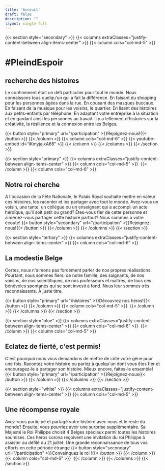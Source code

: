 ```yaml
---
title: 'Acceuil'
draft: false
description: ""
layout: single-full
---
```


{{< section style="secondary" >}}
{{< columns extraClasses="justify-content-between align-items-center" >}}
{{< column cols="col-md-5" >}}
# #PleindEspoir
## recherche des histoires
Le confinement était un défi particulier pour tout le monde. Nous connaissons tous quelqu'un qui a fait la différence. En faisant du shopping pour les personnes âgées dans la rue. En cousant des masques buccaux. En faisant de la musique pour les voisins, le quartier. En lisant des histoires aux petits-enfants par téléphone. En adaptant votre entreprise à la situation et en gardant ainsi les personnes au travail. Il y a tellement d'histoires sur la créativité, la résilience et la connexion entre les Belges.

{{< button style="primary" url="/participation" >}}Rejoignez-nous!{{< /button >}}
{{< /column >}}
{{< column cols="col-md-6" >}}
{{< youtube-embed id="lKmyjajxA68" >}}
{{< /column >}}
{{< /columns >}}
{{< /section >}}

{{< section style="primary" >}}
{{< columns extraClasses="justify-content-between align-items-center" >}}
{{< column cols="col-md-5" >}}
<img src="/img/Herowit.png" alt="" class="img-fluid" />
{{< /column >}}
{{< column cols="col-md-6" >}}
## Notre roi cherche
A l'occasion de la Fête Nationale, le Palais Royal souhaite mettre en valeur ces histoires, les raconter et les partager avec tout le monde. Avez-vous un voisin, une tante, un collègue ou un enseignant qui a accompli un acte héroïque, qu’il soit petit ou grand? Êtes-vous fier de cette personne et aimeriez-vous partager cette histoire partout? Nous sommes à votre écoute!
{{< button style="secondary" url="/participation" >}}Rejoignez-nous!{{< /button >}}
{{< /column >}}
{{< /columns >}}
{{< /section >}}

{{< section style="tertiary" >}}
{{< columns extraClasses="justify-content-between align-items-center" >}}
{{< column cols="col-md-6" >}}
## La modestie Belge
Certes, nous n'aimons pas forcément parler de nos propres réalisations. Pourtant, nous sommes fiers: de notre famille, des soignants, de nos voisins, de nos scientifiques, de nos professeurs et maîtres, de tous ces bénévoles spontanés qui se sont investi à fond. Nous leur sommes très reconnaissants. À juste titre. 

{{< button style="primary" url="/histoires" >}}Découvrez nos héros!{{< /button >}}
{{< /column >}}
{{< column cols="col-md-5" >}}
<img src="/img/KermisWit.png" alt="" class="img-fluid" />
{{< /column >}}
{{< /columns >}}
{{< /section >}}

{{< section style="blue" >}}
{{< columns extraClasses="justify-content-between align-items-center" >}}
{{< column cols="col-md-6" >}}
<img src="/img/Doneer_Hero.png" alt="" class="img-fluid" />
{{< /column >}}
{{< column cols="col-md-5" >}}
## Eclatez de fierté, c'est permis!
C'est pourquoi nous vous demandons de mettre de côté votre gêne pour une fois. Racontez votre histoire ou parlez à quelqu'un dont vous êtes fier et encouragez-le à partager son histoire. Mieux encore, faites-le ensemble!
{{< button style="primary" url="/participation" >}}Rejoignez-nous{{< /button >}}
{{< /column >}}
{{< /columns >}}
{{< /section >}}

{{< section style="white" >}}
{{< columns extraClasses="justify-content-between align-items-center" >}}
{{< column cols="col-md-5" >}}
## Une récompense royale
Avez-vous participé et partagé votre histoire avec nous et le reste du monde? Ensuite, vous pourriez avoir une surprise supplémentaire. Sa Majesté le Roi Philippe choisit 4 Belges spéciaux parmi toutes les histoires soumises. Ces héros corona reçoivent une invitation du roi Philippe à assister au défilé du 21 juillet. Une grande reconnaissance de tous vos efforts en cette période étrange
{{< button style="secondary" url="/participation" >}}Convainquez le roi !{{< /button >}}
{{< /column >}}
{{< column cols="col-md-6" >}}
<img src="/img/HeroZwart.png" alt="" class="img-fluid" />
{{< /column >}}
{{< /columns >}}
{{< /section >}}